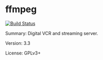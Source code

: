 #           ffmpeg

[![Build Status](https://travis-ci.org/UnitedRPMs/ffmpeg.svg?branch=master)](https://travis-ci.org/UnitedRPMs/ffmpeg)
 
Summary:        Digital VCR and streaming server.
 
Version:        3.3
 
License:        GPLv3+

 
